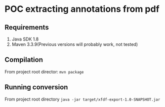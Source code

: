 # POC extracting annotations from pdf

## Requirements
1.  Java SDK 1.8
2.  Maven 3.3.9(Previous versions will probably work, not tested)

## Compilation
From project root director: `mvn package`

## Running conversion
 From project root directory `java -jar target/xfdf-export-1.0-SNAPSHOT.jar`
